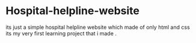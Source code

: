 # Hospital-helpline-website
its just a simple hospital helpline website which made of only html and css its my very first learning project that i made .
